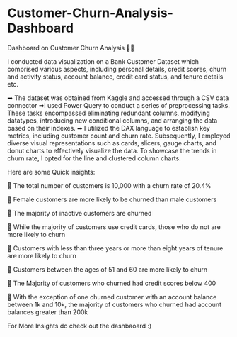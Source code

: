 # Customer-Churn-Analysis-Dashboard
Dashboard on Customer Churn Analysis 🏦👔

I conducted data visualization on a Bank Customer Dataset which comprised various aspects, including personal details, credit scores, churn and activity status, account balance, credit card status, and tenure details etc.

➡ The dataset was obtained from Kaggle and accessed through a CSV data connector
➡I used Power Query to conduct a series of preprocessing tasks. These tasks encompassed eliminating redundant columns, modifying datatypes, introducing new conditional columns, and arranging the data based on their indexes.
➡ I utilized the DAX language to establish key metrics, including customer count and churn rate. Subsequently, I employed diverse visual representations such as cards, slicers, gauge charts, and donut charts to effectively visualize the data. To showcase the trends in churn rate, I opted for the line and clustered column charts.

Here are some Quick insights:

📌 The total number of customers is 10,000 with a churn rate of 20.4%

📌 Female customers are more likely to be churned than male customers

📌 The majority of inactive customers are churned

📌 While the majority of customers use credit cards, those who do not are
   more likely to churn

📌 Customers with less than three years or more than eight years of tenure are more likely to churn

📌 Customers between the ages of 51 and 60 are more likely to churn

📌 The Majority of customers who churned had credit scores below 400

📌 With the exception of one churned customer with an account balance between 1k and 10k, the majority of customers who churned had account balances greater than 
   200k

For More Insights do check out the dashbaoard :)
